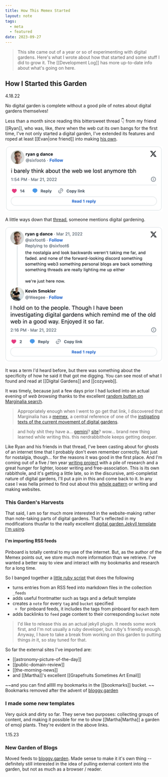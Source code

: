 ```yaml
---
title: How This Memex Started
layout: note
tags:
  - meta
  - featured
date: 2023-09-27
---
```


> This site came out of a year or so of experimenting with digital gardens. Here's what I wrote about how that started and some stuff I did to grow it. The [[Development Log]] has more up-to-date info about what's going on here.

## How I Started this Garden

4.18.22

No digital garden is complete without a good pile of notes about digital gardens themselves!

Less than a month since reading this bittersweet thread 👇 from my friend [[Ryan]], who was, like, *there* when the web cut its own bangs for the first time, I've not only started a digital garden, I've extended its features and roped at least [[Evan|one friend]] into making [his own](https://evans-thoughts-garden.onrender.com).

![Tweet from twitter user @sixfoot6 reading "i barely think about the web we lost anymore tbh"](/assets/notes/ryan-tweet-lost-web.png)


A little ways down that [thread](https://twitter.com/sixfoot6/status/1506011362249437190), someone mentions digital gardening.

![A tweet from @sixfoot6 reading "the nostalgia and look backwards weren't taking me far, and faded. and none of the forward-looking discord something something web3 something personal blogs are back something something threads are really lighting me up either we're just here now." replied to by @Weegee saying "I Hold on to people. Though I have been investigating digital gardens with remind me of the old web in a good way. Enjoyed it so far."](/assets/notes/original-digital-garden-tweet.png)


It was a term I'd heard before, but there was something about the specificity of how he said it that got me digging. You can see most of what I found and read at [[Digital Gardens]] and [[cozyweb]].

It was timely, because just a few days prior I had lucked into an actual evening of *web browsing* thanks to the excellent [random button on Marginalia search](https://search.marginalia.nu/explore/random).

> Appropriately enough when I went to go get that link, I discovered that Marginalia has a [memex](https://memex.marginalia.nu), a central reference of one of the [instigating texts of the current movement of digital gardens](https://hapgood.us/2015/10/17/the-garden-and-the-stream-a-technopastoral/).

> and holy shit they have a... [gemini](https://en.wikipedia.org/wiki/Gemini_(protocol))? [site](https://proxy.vulpes.one/gemini/marginalia.nu/)?
> wow... brand new thing learned while writing this. this nerdrabbithole keeps getting deeper.

Like Ryan and his friends in that thread, I've been casting about for ghosts of an internet time that I probably don't even remember correctly. Not just for nostalgia, though... for the reasons it was good in the first place. And I'm coming out of a five / ten year [writing project](https://conceptuallabor.com) with a pile of research and a great hunger for lighter, looser writing and free-association. This is its own rabbithole, and it's getting a little late, so in the discursive, anti-completist nature of digital gardens, I'll put a pin in this and come back to it. In any case I was hella primed to find out about this [whole pattern](https://conceptuallabor.com/blog/writing-tools-1) or writing and making websites.

### This Garden's Harvests

That said, I am so far much more interested in the website-making rather than note-taking parts of digital gardens. That's reflected in my modifications thusfar to the really excellent [digital garden Jekyll template I'm using](https://github.com/maximevaillancourt/digital-garden-jekyll-template).

#### I'm importing RSS feeds

Pinboard is totally central to my use of the internet. But, as the author of the Memex points out, we store much more information than we retrieve. I've wanted a better way to view and interact with my bookmarks and research for a long time.

So I banged together a [little ruby script](https://github.com/nimwunnan/digital-garden-jekyll-template/blob/master/getfeeds.rb) that does the following

* turns entries from an RSS feed into markdown files in the collection `_feeds`
* adds useful frontmatter such as tags and a default template
* creates a `note` for every `tag` and `bucket` specified
	* for pinboard feeds, it includes the tags from pinboard for each item
* adds backlinks to `feed` page content to their corresponding `bucket` note

> I'd like to release this as an actual jekyll plugin. It needs some work first, and I'm not usually a ruby developer, but ruby's friendly enough. Anyway, I have to take a break from working *on* this garden to putting things *in* it, so stay tuned for that.

So far the external sites I've imported are:

* [[astronomy-picture-of-the-day]]
* [[public-domain-review]]
* [[the-morning-news]]
* and [[Martha]]'s excellent [[Grapefruits Sometimes Art Email]]

~~and you can find allllll my bookmarks in the [[bookmarks]] bucket.
~~
Bookmarks removed after the advent of  [bloggy.garden](https://bloggy.garden)
### I made some new templates

Very quick and dirty so far. They serve two purposes: collecting groups of content, and making it possible for me to show [[Martha|Martha]] a garden of emoji plants. They're evident in the above links.

1.15.23

### New Garden of Blogs

Moved feeds to [bloggy.garden](https://bloggy.garden). Made sense to make it it's own thing -- definitely still interested in the idea of pulling external content into the garden, but not as much as a browser / reader.